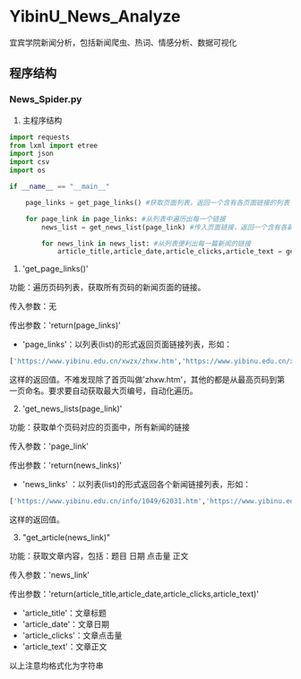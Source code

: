 # YibinU_News_Analyze
 宜宾学院新闻分析，包括新闻爬虫、热词、情感分析、数据可视化

## 程序结构

### News_Spider.py

1. 主程序结构

```python
import requests
from lxml import etree
import json
import csv
import os
```

```python
if __name__ == "__main__"

    page_links = get_page_links() #获取页面列表，返回一个含有各页面链接的列表

    for page_link in page_links: #从列表中遍历出每一个链接
        news_list = get_news_list(page_link) #传入页面链接，返回一个含有各新闻链接的列表

        for news_link in news_list: #从列表便利出每一篇新闻的链接
            article_title,article_date,article_clicks,article_text = get_article(news_link) #获取一篇新闻的 题目 日期 点击量 正文 

```

1. 'get_page_links()'

功能：遍历页码列表，获取所有页码的新闻页面的链接。

传入参数：无

传出参数：'return(page_links)'

- 'page_links'：以列表(list)的形式返回页面链接列表，形如：

```python
['https://www.yibinu.edu.cn/xwzx/zhxw.htm','https://www.yibinu.edu.cn/xwzx/zhxw/44.htm','https://www.yibinu.edu.cn/xwzx/zhxw/43.htm']
```

这样的返回值。不难发现除了首页叫做'zhxw.htm'，其他的都是从最高页码到第一页命名。要求要自动获取最大页编号，自动化遍历。

2. 'get_news_lists(page_link)'

功能：获取单个页码对应的页面中，所有新闻的链接

传入参数：'page_link' 

传出参数：'return(news_links)'

- 'news_links' ：以列表(list)的形式返回各个新闻链接列表，形如：
```python
['https://www.yibinu.edu.cn/info/1049/62031.htm','https://www.yibinu.edu.cn/info/1049/62011.htm','https://www.yibinu.edu.cn/info/1049/61941.htm']
```

这样的返回值。

3. "get_article(news_link)"

功能：获取文章内容，包括：题目 日期 点击量 正文 

传入参数：'news_link'

传出参数：'return(article_title,article_date,article_clicks,article_text)'

- 'article_title'：文章标题
- 'article_date'：文章日期
- 'article_clicks'：文章点击量
- 'article_text'：文章正文

以上注意均格式化为字符串

